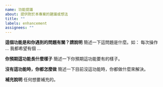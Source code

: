 ```yaml
---
name: 功能提議
about: 提供對於本專案的建議或想法
title: ""
labels: enhancement
assignees: ""
---
```


**這個功能是和你遇到的問題有關？請說明**
簡述一下這問題是什麼。如： 每次操作 ... 我都希望有個 ...

**你預期這功能長什麼樣子**
簡述一下你預期這功能要有的樣子。

**沒有這功能時，你都怎麼做**
簡述一下目前沒這功能時，你都做什麼來解決。

**補充說明**
任何想要補充的。
